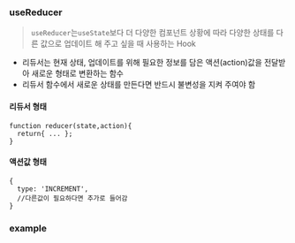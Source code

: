 ### useReducer
>```useReducer```는```useState```보다 더 다양한 컴포넌트 상황에 따라 다양한 상태를 다른 값으로 업데이트 해 주고 싶을 때 사용하는 Hook
+ 리듀서는 현재 상태, 업데이트를 위해 필요한 정보를 담은 액션(action)값을 전달받아 새로운 형태로 변환하는 함수
+ 리듀서 함수에서 새로운 상태를 만든다면 반드시 불변성을 지켜 주여야 함

#### 리듀서 형태
```
function reducer(state,action){
  return{ ... };
}
```
#### 액션값 형태
```
{
  type: 'INCREMENT',
  //다른값이 필요하다면 추가로 들어감
}
```
### example
```
```
